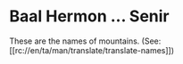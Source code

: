 # Baal Hermon ... Senir

These are the names of mountains. (See: [[rc://en/ta/man/translate/translate-names]])

